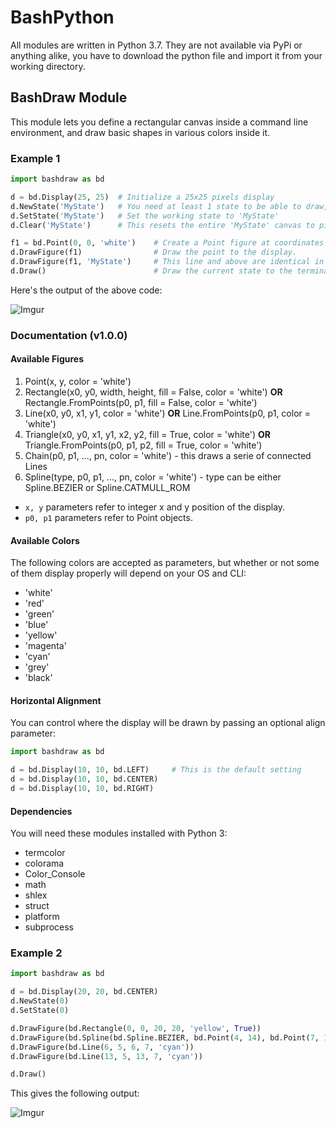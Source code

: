 # BashPython

All modules are written in Python 3.7. They are not available via PyPi or anything alike, you have to download the python file and import it from your working directory.

## BashDraw Module

This module lets you define a rectangular canvas inside a command line environment, and draw basic shapes in various colors inside it.

### Example 1

```python
import bashdraw as bd

d = bd.Display(25, 25)  # Initialize a 25x25 pixels display
d.NewState('MyState')   # You need at least 1 state to be able to draw, use any object as identifier
d.SetState('MyState')   # Set the working state to 'MyState'
d.Clear('MyState')      # This resets the entire 'MyState' canvas to pitch black. Omit the state parameter to use the last set state.

f1 = bd.Point(0, 0, 'white')    # Create a Point figure at coordinates 0, 0 and white color
d.DrawFigure(f1)                # Draw the point to the display.
d.DrawFigure(f1, 'MyState')     # This line and above are identical in this context, if no state parameter is specified, the last set state is used implicitly
d.Draw()                        # Draw the current state to the terminal.
```

Here's the output of the above code:

![Imgur](https://i.imgur.com/m9Fd6xy.png)

### Documentation (v1.0.0)

#### Available Figures

1. Point(x, y, color = 'white')
2. Rectangle(x0, y0, width, height, fill = False, color = 'white') **OR** Rectangle.FromPoints(p0, p1, fill = False, color = 'white')
3. Line(x0, y0, x1, y1, color = 'white') **OR** Line.FromPoints(p0, p1, color = 'white')
4. Triangle(x0, y0, x1, y1, x2, y2, fill = True, color = 'white') **OR** Triangle.FromPoints(p0, p1, p2, fill = True, color = 'white')
4. Chain(p0, p1, ..., pn, color = 'white') - this draws a serie of connected Lines
5. Spline(type, p0, p1, ..., pn, color = 'white') - type can be either Spline.BEZIER or Spline.CATMULL_ROM

- ``x, y`` parameters refer to integer x and y position of the display.
- ``p0, p1`` parameters refer to Point objects.

#### Available Colors

The following colors are accepted as parameters, but whether or not some of them display properly will depend on your OS and CLI:

- 'white'
- 'red'
- 'green'
- 'blue'
- 'yellow'
- 'magenta'
- 'cyan'
- 'grey'
- 'black'

#### Horizontal Alignment

You can control where the display will be drawn by passing an optional align parameter:

```python
import bashdraw as bd

d = bd.Display(10, 10, bd.LEFT)     # This is the default setting
d = bd.Display(10, 10, bd.CENTER)
d = bd.Display(10, 10, bd.RIGHT)
```

#### Dependencies

You will need these modules installed with Python 3:

- termcolor
- colorama
- Color_Console
- math
- shlex
- struct
- platform
- subprocess

### Example 2

```python
import bashdraw as bd

d = bd.Display(20, 20, bd.CENTER)
d.NewState(0)
d.SetState(0)

d.DrawFigure(bd.Rectangle(0, 0, 20, 20, 'yellow', True))
d.DrawFigure(bd.Spline(bd.Spline.BEZIER, bd.Point(4, 14), bd.Point(7, 16), bd.Point(13, 15), bd.Point(16, 11), 'red'))
d.DrawFigure(bd.Line(6, 5, 6, 7, 'cyan'))
d.DrawFigure(bd.Line(13, 5, 13, 7, 'cyan'))

d.Draw()
```

This gives the following output:

![Imgur](https://i.imgur.com/UwwWJRc.png)
